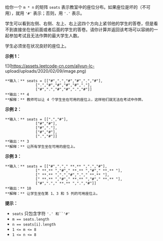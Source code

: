 给你一个 `m * n` 的矩阵 `seats` 表示教室中的座位分布。如果座位是坏的（不可用），就用 `'#'` 表示；否则，用 `'.'` 表示。

学生可以看到左侧、右侧、左上、右上这四个方向上紧邻他的学生的答卷，但是看不到直接坐在他前面或者后面的学生的答卷。请你计算并返回该考场可以容纳的一起参加考试且无法作弊的最大学生人数。

学生必须坐在状况良好的座位上。



**示例 1：**

![](https://assets.leetcode-cn.com/aliyun-lc-
upload/uploads/2020/02/09/image.png)

    
    
    **输入：** seats = [["#",".","#","#",".","#"],
                  [".","#","#","#","#","."],
                  ["#",".","#","#",".","#"]]
    **输出：** 4
    **解释：** 教师可以让 4 个学生坐在可用的座位上，这样他们就无法在考试中作弊。 
    

**示例 2：**

    
    
    **输入：** seats = [[".","#"],
                  ["#","#"],
                  ["#","."],
                  ["#","#"],
                  [".","#"]]
    **输出：** 3
    **解释：** 让所有学生坐在可用的座位上。
    

**示例 3：**

    
    
    **输入：** seats = [["#","."," **.** ",".","#"],
                  [" **.** ","#"," **.** ","#"," **.** "],
                  [" **.** ",".","#","."," **.** "],
                  [" **.** ","#"," **.** ","#"," **.** "],
                  ["#","."," **.** ",".","#"]]
    **输出：** 10
    **解释：** 让学生坐在第 1、3 和 5 列的可用座位上。
    



**提示：**

  * `seats` 只包含字符 `'.' 和``'#'`
  * `m == seats.length`
  * `n == seats[i].length`
  * `1 <= m <= 8`
  * `1 <= n <= 8`

